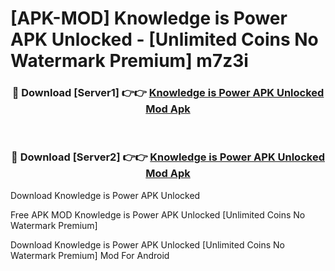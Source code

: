 # [APK-MOD] Knowledge is Power APK Unlocked - [Unlimited Coins No Watermark Premium] m7z3i



<div align="center">
<h3>🔴 Download [Server1] 👉👉 <a href="https://momento.my/?title=Knowledge_is_Power_APK_Unlocked">Knowledge is Power APK Unlocked Mod Apk</a></h3><br>

<h3>🔴 Download [Server2] 👉👉 <a href="https://momento.my/?title=Knowledge_is_Power_APK_Unlocked">Knowledge is Power APK Unlocked Mod Apk</a></h3>
</div>



Download Knowledge is Power APK Unlocked 

Free APK MOD Knowledge is Power APK Unlocked [Unlimited Coins No Watermark Premium]

Download Knowledge is Power APK Unlocked [Unlimited Coins No Watermark Premium] Mod For Android
